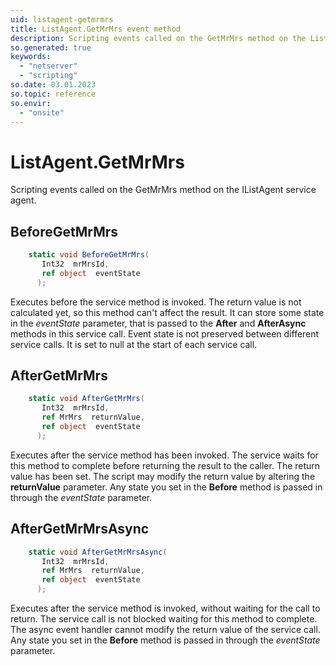 ```yaml
---
uid: listagent-getmrmrs
title: ListAgent.GetMrMrs event method
description: Scripting events called on the GetMrMrs method on the ListAgent service agent.
so.generated: true
keywords:
  - "netserver"
  - "scripting"
so.date: 03.01.2023
so.topic: reference
so.envir:
  - "onsite"
---
```

# ListAgent.GetMrMrs

Scripting events called on the <see cref='M:SuperOffice.CRM.Services.IListAgent.GetMrMrs'>GetMrMrs</see> method on the <see cref='IListAgent'>IListAgent</see>  service agent.

## BeforeGetMrMrs
```cs
    static void BeforeGetMrMrs(
       Int32  mrMrsId,
       ref object  eventState
      );
```
Executes before the service method is invoked.
The return value is not calculated yet, so this method can't affect the result.
It can store some state in the *eventState* parameter, that is passed to the **After** and **AfterAsync** methods in this service call.
Event state is not preserved between different service calls. It is set to null at the start of each service call.
## AfterGetMrMrs
```cs
    static void AfterGetMrMrs(
       Int32  mrMrsId,
       ref MrMrs  returnValue,
       ref object  eventState
      );
```
Executes after the service method has been invoked. The service waits for this method to complete before returning the result to the caller.
The return value has been set. The script may modify the return value by altering the **returnValue** parameter.
Any state you set in the **Before** method is passed in through the *eventState* parameter.
## AfterGetMrMrsAsync
```cs
    static void AfterGetMrMrsAsync(
       Int32  mrMrsId,
       ref MrMrs  returnValue,
       ref object  eventState
      );
```
Executes after the service method is invoked, without waiting for the call to return.
The service call is not blocked waiting for this method to complete.
The async event handler cannot modify the return value of the service call.
Any state you set in the **Before** method is passed in through the *eventState* parameter.

